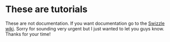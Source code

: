 # These are tutorials

These are not documentation. If you want documentation go to the [Swizzle wiki](https://github.com/SafelySwift/Swizzle/wiki). Sorry for sounding very urgent but I just wanted to let you guys know. Thanks for your time!
